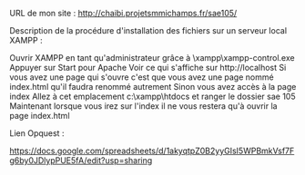 URL de mon site : http://chaibi.projetsmmichamps.fr/sae105/

Description de la procédure d'installation des fichiers sur un serveur local XAMPP : 

Ouvrir XAMPP en tant qu'administrateur grâce à  \xampp\xampp-control.exe 
Appuyer sur Start pour Apache
Voir ce qui s'affiche sur  http://localhost
Si vous avez une page qui s'ouvre c'est que vous avez une page nommé index.html qu'il faudra renommé autrement 
Sinon vous avez accès à la page index
Allez à cet emplacement c:\xampp\htdocs et ranger le dossier sae 105
Maintenant lorsque vous irez sur l'index il ne vous restera qu'à ouvrir la page index.html


Lien Opquest : 

https://docs.google.com/spreadsheets/d/1akyqtpZ0B2yyGIsI5WPBmkVsf7Fg6by0JDlypPUE5fA/edit?usp=sharing
